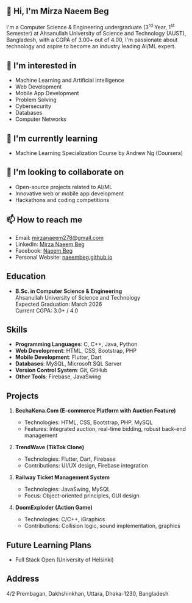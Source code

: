 ## 👋 Hi, I'm Mirza Naeem Beg
I'm a Computer Science & Engineering undergraduate (3<sup>rd</sup> Year, 1<sup>st</sup> Semester) at Ahsanullah University of Science and Technology (AUST), Bangladesh, with a CGPA of 3.00+ out of 4.00, I'm passionate about technology and aspire to become an industry leading AI/ML expert.

## 👀 I'm interested in
- Machine Learning and Artificial Intelligence
- Web Development
- Mobile App Development
- Problem Solving
- Cybersecurity
- Databases
- Computer Networks

## 🌱 I'm currently learning
- Machine Learning Specialization Course by Andrew Ng (Coursera)

## 💞️ I'm looking to collaborate on
- Open-source projects related to AI/ML
- Innovative web or mobile app development
- Hackathons and coding competitions

## 📫 How to reach me
- Email: mirzanaeem278@gmail.com
- LinkedIn: [Mirza Naeem Beg](https://www.linkedin.com/in/mirza-naeem-beg/)
- Facebook: [Naeem Beg](https://www.facebook.com/mrnimblenaeem/)
- Personal Website: [naeembeg.github.io](https://naeembeg.github.io)

## Education
- **B.Sc. in Computer Science & Engineering** <br>
  Ahsanullah University of Science and Technology <br>
  Expected Graduation: March 2026 <br>
  Current CGPA: 3.0+ / 4.0

## Skills
- **Programming Languages**: C, C++, Java, Python
- **Web Development**: HTML, CSS, Bootstrap, PHP
- **Mobile Development**: Flutter, Dart
- **Databases**: MySQL, Microsoft SQL Server
- **Version Control System**: Git, GitHub
- **Other Tools**: Firebase, JavaSwing

## Projects
1. **BechaKena.Com (E-commerce Platform with Auction Feature)**
   - Technologies: HTML, CSS, Bootstrap, PHP, MySQL
   - Features: Integrated auction, real-time bidding, robust back-end management

2. **TrendWave (TikTok Clone)**
   - Technologies: Flutter, Dart, Firebase
   - Contributions: UI/UX design, Firebase integration

3. **Railway Ticket Management System**
   - Technologies: JavaSwing, MySQL
   - Focus: Object-oriented principles, GUI design

4. **DoomExploder (Action Game)**
   - Technologies: C/C++, iGraphics
   - Contributions: Collision logic, sound implementation, graphics

## Future Learning Plans
- Full Stack Open (University of Helsinki)

## Address
4/2 Prembagan, Dakhshinkhan, Uttara, Dhaka-1230, Bangladesh
